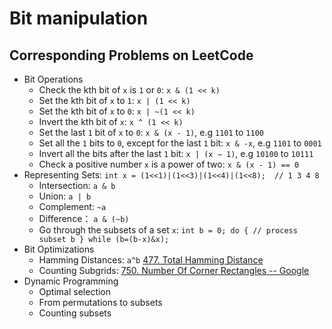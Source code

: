 # Bit manipulation

## Corresponding Problems on LeetCode
* Bit Operations
  * Check the kth bit of `x` is `1` or `0`: `x & (1 << k)`
  * Set the kth bit of `x` to `1`: `x | (1 << k)`
  * Set the kth bit of `x` to `0`: `x | ~(1 << k)`
  * Invert the kth bit of `x`: `x ^ (1 << k)`
  * Set the last `1` bit of `x` to `0`: `x & (x - 1)`, e.g `1101` to `1100`
  * Set all the `1` bits to `0`, except for the last `1` bit: `x & -x`, e.g `1101` to `0001`
  * Invert all the bits after the last `1` bit: `x | (x − 1)`, e.g `10100` to `10111`
  * Check a positive number `x` is a power of two: `x & (x - 1) == 0`
* Representing Sets: `int x = (1<<1)|(1<<3)|(1<<4)|(1<<8);  // 1 3 4 8`
  * Intersection: `a & b`
  * Union: `a | b`
  * Complement: `~a`
  * Difference： `a & (~b)`
  * Go through the subsets of a set `x`: `int b = 0; do { // process subset b } while (b=(b-x)&x);`
* Bit Optimizations
  * Hamming Distances: `a^b` [477. Total Hamming Distance](https://leetcode.com/problems/total-hamming-distance/)
  * Counting Subgrids: [750. Number Of Corner Rectangles -- Google](https://leetcode.com/problems/number-of-corner-rectangles/)
* Dynamic Programming
  * Optimal selection
  * From permutations to subsets
  * Counting subsets
